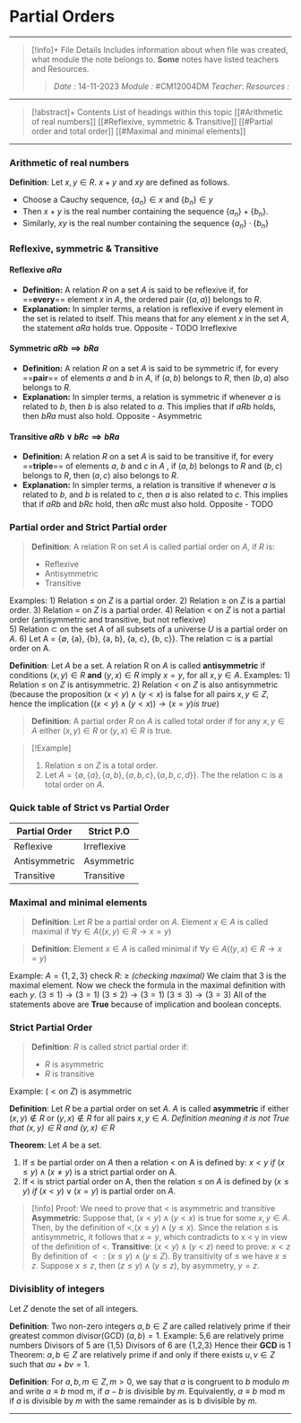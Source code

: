 # Partial Orders
---
> [!info]+ File Details
> Includes information about when file was created, what module the note belongs to. **Some** notes have listed teachers and Resources.
> > *Date :*  14-11-2023 
> > *Module :* #CM12004DM 
> > *Teacher*: 
> > *Resources :*

---
> [!abstract]+ Contents
> List of headings within this topic
> [[#Arithmetic of real numbers]]
> [[#Reflexive, symmetric & Transitive]]
> [[#Partial order and total order]]
> [[#Maximal and minimal elements]]
> 
--- 

### Arithmetic of real numbers
**Definition**: Let $x,y \in R$. $x+y$ and $xy$ are defined as follows. 
- Choose a Cauchy sequence, $\{a_n\}\in x$ and $\{b_n\} \in y$ 
- Then $x+y$ is the real number containing the sequence $\{a_n\}+\{b_n\}$. 
- Similarly, $xy$ is the real number containing the sequence $\{a_n\}\cdot\{b_n\}$


### Reflexive, symmetric & Transitive

#### Reflexive $aRa$  
- **Definition:** A relation $R$ on a set $A$ is said to be reflexive if, for ==**every**== element $x$ in $A$, the ordered pair $((a,a))$ belongs to $R$.
- **Explanation:** In simpler terms, a relation is reflexive if every element in the set is related to itself. This means that for any element $x$ in the set $A$, the statement $aRa$ holds true.
Opposite - TODO Irreflexive 
#### Symmetric $aRb \implies bRa$
-  **Definition:** A relation $R$ on a set $A$ is said to be symmetric if, for every ==**pair**== of elements $a$ and $b$ in $A$, if $(a,b)$ belongs to $R$, then $(b,a)$ also belongs to $R$.
- **Explanation:** In simpler terms, a relation is symmetric if whenever $a$ is related to $b$, then $b$ is also related to $a$. This implies that if $aRb$ holds, then $bRa$ must also hold.
Opposite - Asymmetric
#### Transitive $aRb \vee bRc \implies bRa$
- **Definition:** A relation $R$ on a set $A$ is said to be transitive if, for every ==**triple**== of elements $a$, $b$ and $c$ in $A$ , if $(a,b)$ belongs to $R$ and $(b,c)$ belongs to $R$, then $(a,c)$ also belongs to $R$.
- **Explanation:** In simpler terms, a relation is transitive if whenever $a$ is related to $b$, and $b$ is related to $c$, then $a$ is also related to $c$. This implies that if $aRb$ and $bRc$ hold, then $aRc$ must also hold.
Opposite - TODO

### Partial order and Strict Partial order

>**Definition**: A relation R on set $A$ is called partial order on $A$, if $R$ is:
>	- Reflexive
>	- Antisymmetric
>	- Transitive

Examples:
	1) Relation $≤$ on $Z$ is a partial order. 
	2) Relation $≥$ on $Z$ is a partial order. 
	3) Relation $=$ on $Z$ is a partial order.
	4) Relation $<$ on $Z$ is not a partial order (antisymmetric and transitive, but not reflexive)  
	5) Relation $⊂$ on the set $A$ of all subsets of a universe $U$ is a partial order on $A$. 
	6) Let A = {∅, {a}, {b}, {a, b}, {a, c}, {b, c}}. The relation ⊂ is a partial order on A.

**Definition**: Let $A$ be a set. A relation R on $A$ is called **antisymmetric** if conditions $(x,y) \in R$ **and** $(y,x) \in R$ imply $x=y$, for all $x,y \in A$. 
Examples: 
	1) Relation $≤$ on $Z$ is antisymmetric. 
	2) Relation $<$ on $Z$ is also antisymmetric (because the proposition $(x < y) ∧ (y < x)$ is false for all pairs $x, y ∈ Z$, hence the implication $((x < y) ∧ (y < x)) → (x = y) is \ true)$

> **Definition**: A partial order $R$ on $A$ is called total order if for any $x,y \in A$ either $(x,y) \in R$ or $(y,x) \in R$ is true. 

> [!Example]
> 1) Relation $≤$ on $Z$ is a total order. 
> 2) Let $A = \{∅, \{a\}, \{a, b\}, \{a, b, c\}, \{a, b, c, d\}\}$. The the relation $⊂$ is a total order on $A$.

### Quick table of Strict vs Partial Order 

| Partial Order | Strict P.O  |
| ------------- | ----------- |
|   Reflexive   | Irreflexive |
|   Antisymmetric   | Asymmetric  |
|   Transitive  | Transitive  |
### Maximal and minimal elements

>**Definition**: Let $R$ be a partial order on $A$. Element $x \in A$ is called maximal if $\forall y \in A ((x,y)\in R \to x = y)$ 

> **Definition**: Element $x\in A$ is called minimal if $\forall y \in A ((y,x) \in R \to x = y)$ 

Example:
	$A  = \{1,2,3\}$ check $R$: $\ge$ *(checking maximal)*
	We claim that $3$ is the maximal element. 
	Now we check the formula in the maximal definition with each $y$. 
	$(3 \le 1) \to (3=1)$
	$(3 \le 2) \to (3 = 1)$
	$(3 \le 3) \to (3 = 3)$
	All of the statements above are **True** because of implication and boolean concepts. 

### Strict Partial Order
>**Definition**: $R$ is called strict partial order if:
>	- $R$ is asymmetric
>	- $R$ is transitive

Example: $(< on \ Z)$ is asymmetric

**Definition**: Let $R$ be a partial order on set $A$. $A$ is called **asymmetric** if either $(x,y) \notin R$ or $(y,x) \notin R$ for all pairs $x,y \in A$. 
*Definition meaning it is not True that $(x,y) \in R$ and $(y,x) \in R$*

**Theorem**: Let $A$ be a set. 
1. If $\le$ be partial order on $A$ then a relation $<$ on A is defined by: $x<y \ if \ (x \le y) \wedge (x \ne y)$ is a strict partial order on A. 
2. If $<$ is strict partial order on A, then the relation $\le$ on $A$ is defined by $(x \le y) \ if \ (x < y) \vee (x = y)$ is partial order on $A$. 

> [!info] Proof:
We need to prove that $<$ is asymmetric and transitive
**Asymmetric**: Suppose that, $(x < y) ∧ (y < x)$ is true for some $x, y ∈ A$. Then, by the definition of $<, (x ≤ y) ∧ (y ≤ x)$. Since the relation $≤$ is antisymmetric, it follows that $x = y$, which contradicts to x $<$ y in view of the definition of $<$. 
**Transitive**: $(x < y) \wedge (y < z)$ need to prove: $x < z$
By definition of $<: (x \le y) \wedge (y \le Z)$. By transitivity of $\le$ we have $x \le z$. Suppose $x \le z$, then $(z \le y) \wedge (y \le z )$, by asymmetry, $y = z$. 



### Divisiblity of integers
Let $Z$ denote the set of all integers. 

**Definition**: Two non-zero integers $a,b \in Z$ are called relatively prime if their greatest common divisor(GCD) $(a,b) = 1$. 
Example: 5,6 are relatively prime numbers
	Divisors of 5 are {1,5}
	Divisors of 6 are {1,2,3}
	Hence their **GCD** is 1
Theorem: $a,b \in Z$ are relatively prime if and only if there exists $u,v \in Z$ such that $au + bv = 1$. 

**Definition**: For $a, b, m ∈ Z, m > 0$, we say that $a$ is congruent to $b$ modulo $m$ and write $a ≡ b$ mod m, if $a − b$ is divisible by $m$. Equivalently, $a ≡ b$ mod m if $a$ is divisible by $m$ with the same remainder as is b divisible by $m$.

---